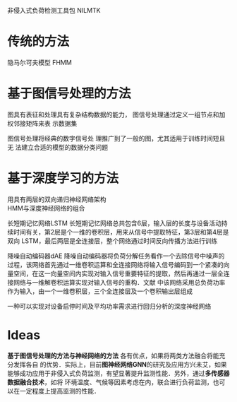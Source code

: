 非侵入式负荷检测工具包 NILMTK

# 传统的方法
隐马尔可夫模型 FHMM

# 基于图信号处理的方法
图具有表征和处理具有复杂结构数据的能力， 图信号处理通过定义一组节点和加权邻接矩阵来表 示数据集

图信号处理将经典的数字信号处 理推广到了一般的图，尤其适用于训练时间短且无 法建立合适的模型的数据分类问题

# 基于深度学习的方法
用具有两层的双向递归神经网络架构  
HMM与深度神经网络的组合


长短期记忆网络LSTM
长短期记忆网络总共包含6层，输入层的长度与设备活动持续时间有关，第2层是个一维的卷积层，用来从信号中提取特征，第3层和第4层是双向 LSTM，最后两层是全连接层，整个网络通过时间反向传播方法进行训练

降噪自动编码器dAE
降噪自动编码器将负荷分解任务看作一个去除信号中噪声的过程，该网络首先通过一维卷积运算和全连接网络将输入信号编码到一个紧凑的向量空间，在这一向量空间内实现对输入信号重要特征的提取，然后再通过一层全连接网络与一维解卷积运算实现对输入信号的重构．文献 中该网络采用总负荷功率作为输入，由一个一维卷积层，三个全连接层及一个卷积输出层组成

一种可以实现对设备启停时间及平均功率需求进行回归分析的深度神经网络

# Ideas
**基于图信号处理的方法与神经网络的方法** 各有优点，如果将两类方法融合将能充分发挥各自 的优势．实际上，目前**图神经网络GNN**的研究及应用方兴未艾，如果能够成功应用于非侵入式负荷监测，有望显著提升监测性能．另外，通过**多传感器数据融合技术**，如将 环境温度、气候等因素考虑在内，联合进行负荷监测，也可以在一定程度上提高监测的性能．